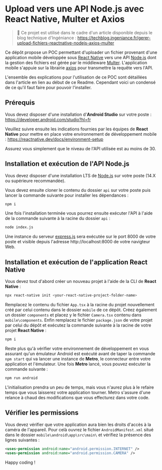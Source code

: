 # Upload vers une API Node.js avec React Native, Multer et Axios

> 📃 Ce projet est utilisé dans le cadre d'un article disponible depuis le blog technique d'Ingéniance :
https://techblog.ingeniance.fr/gerer-upload-fichiers-reactnative-nodejs-axios-multer

Ce dépôt propose un POC permettant d'uploader un fichier provenant d'une application mobile développée sous [React Native](https://reactnative.dev/) vers une API [Node.js](https://nodejs.org/) dont la gestion des fichiers est gérée par le middleware [Multer](https://github.com/expressjs/multer). L'application mobile s'appuie sur la librairie [axios](https://github.com/axios/axios) pour transmettre la requête vers l'API.

L'ensemble des explications pour l'utilisation de ce POC sont détaillées dans l'article en lien au début de ce Readme. Cependant voici un condensé de ce qu'il faut faire pour pouvoir l'installer.

## Prérequis

Vous devez disposer d'une installation d'**Android Studio** sur votre poste : https://developer.android.com/studio?hl=fr

Veuillez suivre ensuite les indications fournies par les équipes de **React Native** pour mettre en place votre environnement de développement mobile : https://reactnative.dev/docs/environment-setup

Assurez vous simplement que le niveau de l'API utilisée est au moins de 30.

## Installation et exécution de l'API Node.js

Vous devez disposer d'une installation LTS de [Node.js](https://nodejs.org/en/download/) sur votre poste (14.X ou supérieure recommandée).

Vous devez ensuite cloner le contenu du dossier `api` sur votre poste puis lancer la commande suivante pour installer les dépendances :
```bash
npm i
```
Une fois l'installation terminée vous pourrez ensuite exécuter l'API à l'aide de la commande suivante à la racine du dossier `api` :
```bash
node index.js
```
Une instance du serveur [express.js](https://expressjs.com/) sera exécutée sur le port 8000 de votre poste et visible depuis l'adresse http://localhost:8000 de votre navigteur Web.

## Installation et exécution de l'application React Native

Vous devez tout d'abord créer un nouveau projet à l'aide de la CLI de **React Native** :
```bash
npx react-native init <your-react-native-project-folder-name>
```
Remplacez le contenu du fichier `App.tsx` à la racine du projet nouvellement créé par celui contenu dans le dossier `mobile` de ce dépôt. Créez également un dossier `components` et placez y le fichier `Camera.tsx` contenu dans `mobile\components`. Enfin remplacez le fichier `package.json` de votre projet par celui du dépôt et exécutez la commande suivante à la racine de votre projet **React Native** :
```bash
npm i
```
Reste plus qu'à vérifier votre environnement de développement en vous assurant qu'un émulateur Android est exécuté avant de taper la commande `npm start` qui va lancer une instance de **Metro**, le connecteur entre votre application et l'émulateur. Une fois **Metro** lancé, vous pouvez exécuter la commande suivante :
```bash
npm run android
```
L'initialisation prendra un peu de temps, mais vous n'aurez plus à le refaire temps que vous laisserez votre application tourner. Metro s'assure d'une relance à chaud des modifications que vous effecturez dans votre code.

## Vérifier les permissions

Vous devez vérifier que votre application aura bien les droits d'accès à la caméra de l'appareil. Pour celà ouvrez le fichier `AndroidManifest.xml` situé dans le dossier `mobile\android\app\src\main\` et vérifiez la présence des lignes suivantes :
```xml
<uses-permission android:name="android.permission.INTERNET" />
<uses-permission android:name="android.permission.CAMERA" />
```

Happy coding !

